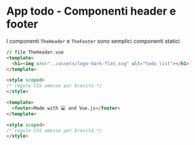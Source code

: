 # App todo - Componenti header e footer

I componenti `TheHeader` e `TheFooter` sono semplici componenti statici

```html
// file TheHeader.vue
<template>
  <h1><img src="../assets/logo-dark-flat.svg" alt="todo list"></h1>
</template>

<style scoped>
/* regole CSS omesse per brevità */
</style>
```

```html
<template>
  <footer>Made with 💻 and Vue.js</footer>
</template>

<style scoped>
/* regole CSS omesse per brevità */
</style>
```